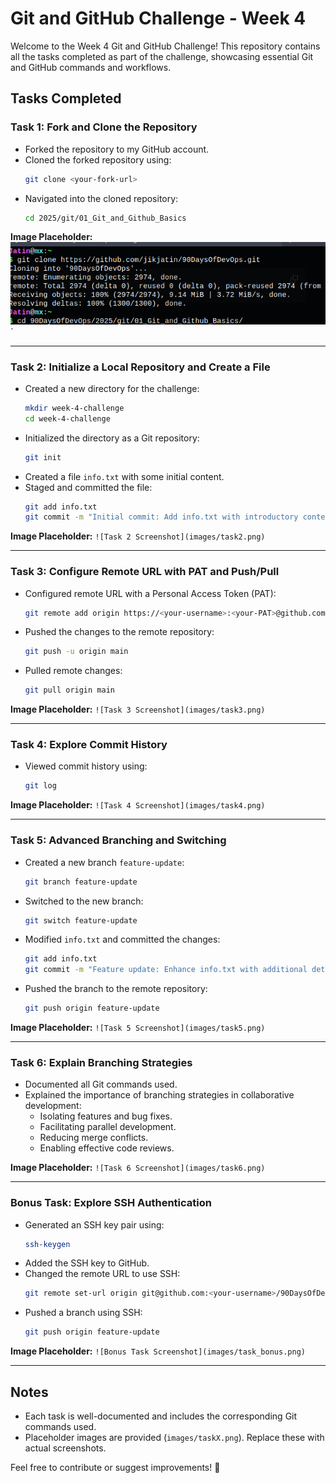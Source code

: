 # Git and GitHub Challenge - Week 4

Welcome to the Week 4 Git and GitHub Challenge! This repository contains all the tasks completed as part of the challenge, showcasing essential Git and GitHub commands and workflows.

## Tasks Completed

### Task 1: Fork and Clone the Repository
- Forked the repository to my GitHub account.
- Cloned the forked repository using:
  ```sh
  git clone <your-fork-url>
  ```
- Navigated into the cloned repository:
  ```sh
  cd 2025/git/01_Git_and_Github_Basics
  ```

**Image Placeholder:** ![Task 1 Screenshot](images/task1.png)`

---

### Task 2: Initialize a Local Repository and Create a File
- Created a new directory for the challenge:
  ```sh
  mkdir week-4-challenge
  cd week-4-challenge
  ```
- Initialized the directory as a Git repository:
  ```sh
  git init
  ```
- Created a file `info.txt` with some initial content.
- Staged and committed the file:
  ```sh
  git add info.txt
  git commit -m "Initial commit: Add info.txt with introductory content"
  ```

**Image Placeholder:** `![Task 2 Screenshot](images/task2.png)`

---

### Task 3: Configure Remote URL with PAT and Push/Pull
- Configured remote URL with a Personal Access Token (PAT):
  ```sh
  git remote add origin https://<your-username>:<your-PAT>@github.com/<your-username>/90DaysOfDevOps.git
  ```
- Pushed the changes to the remote repository:
  ```sh
  git push -u origin main
  ```
- Pulled remote changes:
  ```sh
  git pull origin main
  ```

**Image Placeholder:** `![Task 3 Screenshot](images/task3.png)`

---

### Task 4: Explore Commit History
- Viewed commit history using:
  ```sh
  git log
  ```

**Image Placeholder:** `![Task 4 Screenshot](images/task4.png)`

---

### Task 5: Advanced Branching and Switching
- Created a new branch `feature-update`:
  ```sh
  git branch feature-update
  ```
- Switched to the new branch:
  ```sh
  git switch feature-update
  ```
- Modified `info.txt` and committed the changes:
  ```sh
  git add info.txt
  git commit -m "Feature update: Enhance info.txt with additional details"
  ```
- Pushed the branch to the remote repository:
  ```sh
  git push origin feature-update
  ```

**Image Placeholder:** `![Task 5 Screenshot](images/task5.png)`

---

### Task 6: Explain Branching Strategies
- Documented all Git commands used.
- Explained the importance of branching strategies in collaborative development:
  - Isolating features and bug fixes.
  - Facilitating parallel development.
  - Reducing merge conflicts.
  - Enabling effective code reviews.

**Image Placeholder:** `![Task 6 Screenshot](images/task6.png)`

---

### Bonus Task: Explore SSH Authentication
- Generated an SSH key pair using:
  ```sh
  ssh-keygen
  ```
- Added the SSH key to GitHub.
- Changed the remote URL to use SSH:
  ```sh
  git remote set-url origin git@github.com:<your-username>/90DaysOfDevOps.git
  ```
- Pushed a branch using SSH:
  ```sh
  git push origin feature-update
  ```

**Image Placeholder:** `![Bonus Task Screenshot](images/task_bonus.png)`

---

## Notes
- Each task is well-documented and includes the corresponding Git commands used.
- Placeholder images are provided (`images/taskX.png`). Replace these with actual screenshots.

Feel free to contribute or suggest improvements! 🚀
